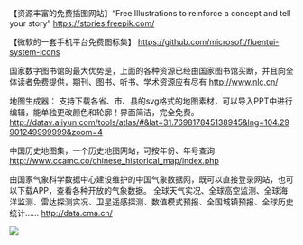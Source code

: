 【资源丰富的免费插图网站】“Free Illustrations to reinforce a concept and tell your story” 
https://stories.freepik.com/

【微软的一套手机平台免费图标集】
https://github.com/microsoft/fluentui-system-icons

国家数字图书馆的最大优势是，上面的各种资源已经由国家图书馆买断，并且向全体读者免费提供，期刊、图书、听书、学术资源应有尽有
http://www.nlc.cn/

地图生成器： 支持下载各省、市、县的svg格式的地图素材，可以导入PPT中进行编辑，能单独更改颜色和轮廓！界面简洁，完全免费。 
http://datav.aliyun.com/tools/atlas/#&lat=31.769817845138945&lng=104.29901249999999&zoom=4

中国历史地图集，一个历史地图网站，可按年份、年号查询
http://www.ccamc.co/chinese_historical_map/index.php

由国家气象科学数据中心建设维护的中国气象数据网，既可以直接登录网站，也可以下载APP，查看各种开放的气象数据。
全球天气实况、全球高空监测、全球海洋监测、雷达探测实况、卫星遥感探测、数值模式预报、全国城镇预报、全球历史统计……
http://data.cma.cn/

![](https://arloseimg.oss-cn-hangzhou.aliyuncs.com/20200731090440.png)
